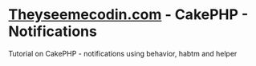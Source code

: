 [Theyseemecodin.com](http://theyseemecodin.com) - CakePHP - Notifications
=======

Tutorial on CakePHP - notifications using behavior, habtm and helper